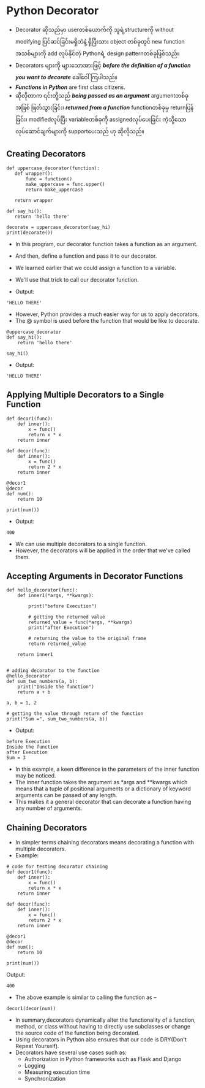 # Python Decorator
- Decorator ဆိုသည်မှာ userတစ်ယောက်ကို သူရဲ့structureကို without modifying ပြင်ဆင်ခြင်းမရှိဘဲနဲ့ ရှိပြီးသား object တစ်ခုတွင် new function အသစ်များကို add လုပ်နိုင်တဲ့ Pythonရဲ့ design patternတစ်ခုဖြစ်သည်။ 
- Decorators များကို များသောအားဖြင့် ***before the definition of a function you want to decorate*** ခေါ်ဝေါ်ကြပါသည်။
- ***Functions in Python*** are first class citizens. 
- ဆိုလိုတာက ၎င်းတို့သည် ***being passed as an argument*** argumentတစ်ခုအဖြစ် ဖြတ်သွားခြင်း၊ ***returned from a function*** functionတစ်ခုမှ returnပြန်ခြင်း၊ modifiedလုပ်ပြီး variableတစ်ခုကို assignedလုပ်ပေးခြင်း ကဲ့သို့သော လုပ်ဆောင်ချက်များကို supportပေးသည် ဟု ဆိုလိုသည်။

 ## Creating Decorators
 ```
 def uppercase_decorator(function):
    def wrapper():
        func = function()
        make_uppercase = func.upper()
        return make_uppercase

    return wrapper

def say_hi():
    return 'hello there'

decorate = uppercase_decorator(say_hi)
print(decorate())
```
- In this program, our decorator function takes a function as an argument.
- And then, define a function and pass it to our decorator.
- We learned earlier that we could assign a function to a variable. 
- We'll use that trick to call our decorator function.

- Output:
```
'HELLO THERE'
```

- However, Python provides a much easier way for us to apply decorators. 
- The @ symbol is used before the function that would be like to decorate. 

```
@uppercase_decorator
def say_hi():
    return 'hello there'

say_hi()
```
- Output:
```
'HELLO THERE'
```
## Applying Multiple Decorators to a Single Function
```
def decor1(func):
    def inner():
        x = func()
        return x * x
    return inner
 
def decor(func):
    def inner():
        x = func()
        return 2 * x
    return inner
 
@decor1
@decor
def num():
    return 10
 
print(num())
```
- Output:
```
400
```

- We can use multiple decorators to a single function. 
- However, the decorators will be applied in the order that we've called them.

## Accepting Arguments in Decorator Functions
```
def hello_decorator(func):
    def inner1(*args, **kwargs):
         
        print("before Execution")
         
        # getting the returned value
        returned_value = func(*args, **kwargs)
        print("after Execution")
         
        # returning the value to the original frame
        return returned_value
         
    return inner1
 
 
# adding decorator to the function
@hello_decorator
def sum_two_numbers(a, b):
    print("Inside the function")
    return a + b
 
a, b = 1, 2
 
# getting the value through return of the function
print("Sum =", sum_two_numbers(a, b))
```
- Output:
```
before Execution
Inside the function
after Execution
Sum = 3
```
- In this example, a keen difference in the parameters of the inner function may be noticed. 
- The inner function takes the argument as *args and **kwargs which means that a tuple of positional arguments or a dictionary of keyword arguments can be passed of any length. 
- This makes it a general decorator that can decorate a function having any number of arguments.

## Chaining Decorators
- In simpler terms chaining decorators means decorating a function with multiple decorators.
- Example:
```
# code for testing decorator chaining
def decor1(func):
    def inner():
        x = func()
        return x * x
    return inner
 
def decor(func):
    def inner():
        x = func()
        return 2 * x
    return inner
 
@decor1
@decor
def num():
    return 10
 
print(num())
```
Output:
```
400
```
- The above example is similar to calling the function as –
```
decor1(decor(num))
```
- In summary,decorators dynamically alter the functionality of a function, method, or class without having to directly use subclasses or change the source code of the function being decorated. 
- Using decorators in Python also ensures that our code is DRY(Don't Repeat Yourself). 
- Decorators have several use cases such as:
    - Authorization in Python frameworks such as Flask and Django
    - Logging
    - Measuring execution time
    - Synchronization